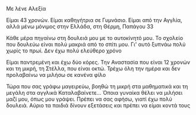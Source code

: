 Με λένε Αλεξία

Είμαι 43 χρονών. Είμαι καθηγήτρια σε Γυμνάσιο. Είμαι από την Αγγλία, αλλά μένω μόνιμος στην Ελλάδα, στη Θέρμη, Παπάγου 33

Κάθε μέρα πηγαίνω στη δουλειά μου με το αυτοκίνητό μου. Το σχολείο που δουλεύω είναι πολύ μακριά από το σπίτι μου. Γι' αυτό ξυπνάω πολύ χωρίς το πρωί. Δεν έχω πολύ ελεύθερο χρόνο

Είμαι παντρεμένη και έχω δύο κόρες. Την Αναστασία που είναι 12 χρονών και τη μικρή, τη Στέλλα, που είναι οκτώ. Τρέχω όλη την ημέρα και δεν προλαβαίνω να μιλήσω σε κανένα φίλο

Τώρα που σας γράφω μαγειρεύω, βοηθώ τη μικρή στα μαθηματικά και τη μεγάλη στα αγγλικά Καταλαβαίνετε... Όποια γυναίκα θέλει να μιλήσει μαζί μου, όπως μου γράψει. Πρέπει να σας αφήσω, γιατί έχω πολύ δουλειά. Αύριο τα παιδιά δίνουν εξετάσεις και πρέπει να είμαι κοντά τους